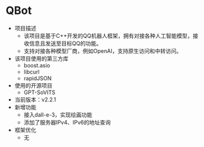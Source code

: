 # QBot


- 项目描述
  - 该项目是基于C++开发的QQ机器人框架，拥有对接各种人工智能模型，接收信息且发送至目标QQ的功能。
  - 支持对接各种模型厂商，例如OpenAI，支持原生访问和中转访问。
- 该项目使用的第三方库
  - boost.asio
  - libcurl
  - rapidJSON
- 使用的开源项目
  - GPT-SoVITS
- 当前版本：v2.2.1
- 新增功能
  - 接入dall-e-3，实现绘画功能
  - 添加了服务器IPv4、IPv6的地址查询
- 框架优化
  - 无

